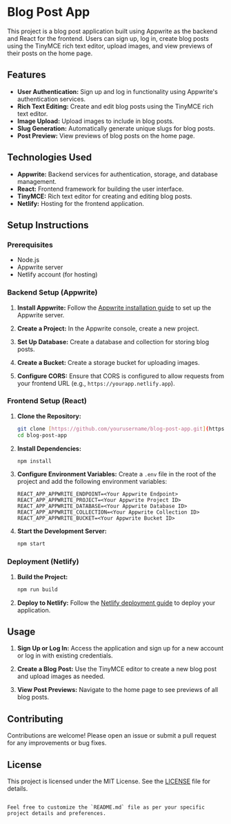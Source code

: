 

# Blog Post App

This project is a blog post application built using Appwrite as the backend and React for the frontend. Users can sign up, log in, create blog posts using the TinyMCE rich text editor, upload images, and view previews of their posts on the home page.

## Features

- **User Authentication:** Sign up and log in functionality using Appwrite's authentication services.
- **Rich Text Editing:** Create and edit blog posts using the TinyMCE rich text editor.
- **Image Upload:** Upload images to include in blog posts.
- **Slug Generation:** Automatically generate unique slugs for blog posts.
- **Post Preview:** View previews of blog posts on the home page.

## Technologies Used

- **Appwrite:** Backend services for authentication, storage, and database management.
- **React:** Frontend framework for building the user interface.
- **TinyMCE:** Rich text editor for creating and editing blog posts.
- **Netlify:** Hosting for the frontend application.

## Setup Instructions

### Prerequisites

- Node.js
- Appwrite server
- Netlify account (for hosting)

### Backend Setup (Appwrite)

1. **Install Appwrite:** Follow the [Appwrite installation guide](https://appwrite.io/docs/installation) to set up the Appwrite server.

2. **Create a Project:** In the Appwrite console, create a new project.

3. **Set Up Database:** Create a database and collection for storing blog posts.

4. **Create a Bucket:** Create a storage bucket for uploading images.

5. **Configure CORS:** Ensure that CORS is configured to allow requests from your frontend URL (e.g., `https://yourapp.netlify.app`).

### Frontend Setup (React)

1. **Clone the Repository:**
   ```bash
   git clone [https://github.com/yourusername/blog-post-app.git](https://github.com/hirdeshmewada/appwriteblog)
   cd blog-post-app


2. **Install Dependencies:**
   ```bash
   npm install
   ```

3. **Configure Environment Variables:**
   Create a `.env` file in the root of the project and add the following environment variables:
   ```env
   REACT_APP_APPWRITE_ENDPOINT=<Your Appwrite Endpoint>
   REACT_APP_APPWRITE_PROJECT=<Your Appwrite Project ID>
   REACT_APP_APPWRITE_DATABASE=<Your Appwrite Database ID>
   REACT_APP_APPWRITE_COLLECTION=<Your Appwrite Collection ID>
   REACT_APP_APPWRITE_BUCKET=<Your Appwrite Bucket ID>
   ```

4. **Start the Development Server:**
   ```bash
   npm start
   ```

### Deployment (Netlify)

1. **Build the Project:**
   ```bash
   npm run build
   ```

2. **Deploy to Netlify:** Follow the [Netlify deployment guide](https://docs.netlify.com/site-deploys/create-deploys/) to deploy your application.

## Usage

1. **Sign Up or Log In:** Access the application and sign up for a new account or log in with existing credentials.

2. **Create a Blog Post:** Use the TinyMCE editor to create a new blog post and upload images as needed.

3. **View Post Previews:** Navigate to the home page to see previews of all blog posts.

## Contributing

Contributions are welcome! Please open an issue or submit a pull request for any improvements or bug fixes.

## License

This project is licensed under the MIT License. See the [LICENSE](LICENSE) file for details.
```

Feel free to customize the `README.md` file as per your specific project details and preferences.
